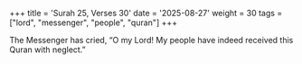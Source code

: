 +++
title = 'Surah 25, Verses 30'
date = '2025-08-27'
weight = 30
tags = ["lord", "messenger", "people", "quran"]
+++

The Messenger has cried, “O my Lord! My people have indeed received this Quran with neglect.”